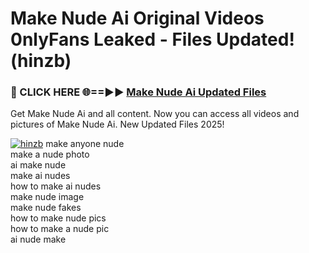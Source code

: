 # Make Nude Ai Original Videos 0nlyFans Leaked - Files Updated! (hinzb)

<h3>🔴 CLICK HERE 🌐==►► <a href="https://tinyurl.com/52m3yx9h" rel="nofollow">Make Nude Ai Updated Files</a></h3>

Get Make Nude Ai and all content. Now you can access all videos and pictures of Make Nude Ai. New Updated Files 2025!

[![hinzb](https://i.imgur.com/TnHtlc8.gif)](https://tinyurl.com/52m3yx9h)
make anyone nude<br>
make a nude photo<br>
ai make nude<br>
make ai nudes<br>
how to make ai nudes<br>
make nude image<br>
make nude fakes<br>
how to make nude pics<br>
how to make a nude pic<br>
ai nude make